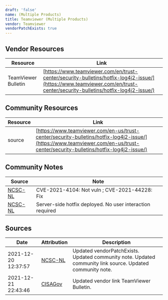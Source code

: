 ```yaml
---
draft: 'false'
name: (Multiple Products)
title: Teamviewer (Multiple Products)
vendor: Teamviewer
vendorPatchExists: true
---
```


## Vendor Resources
| Resource | Link |
| --- | --- |
| TeamViewer Bulletin | [https://www.teamviewer.com/en/trust-center/security-bulletins/hotfix-log4j2-issue/](https://www.teamviewer.com/en/trust-center/security-bulletins/hotfix-log4j2-issue/) |

## Community Resources
| Resource | Link |
| --- | --- |
| source | [https://www.teamviewer.com/en-us/trust-center/security-bulletins/hotfix-log4j2-issue/](https://www.teamviewer.com/en-us/trust-center/security-bulletins/hotfix-log4j2-issue/) |

## Community Notes
| Source | Note |
| --- | --- |
| [NCSC-NL](https://github.com/NCSC-NL/log4shell/blob/main/software/README.md) | CVE-2021-4104: Not vuln ; CVE-2021-44228: Fix </ul> |
| [NCSC-NL](https://github.com/NCSC-NL/log4shell/blob/main/software/README.md) | Server-side hotfix deployed. No user interaction required |

## Sources
| Date | Attribution | Description |
| --- | --- | --- |
| 2021-12-20 12:37:57 | [NCSC-NL](https://github.com/NCSC-NL/log4shell/blob/main/software/README.md) | Updated vendorPatchExists. Updated community note. Updated community link source. Updated community note.  |
| 2021-12-21 22:43:46 | [CISAGov](https://raw.githubusercontent.com/cisagov/log4j-affected-db/develop/README.md) | Updated vendor link TeamViewer Bulletin.  |
